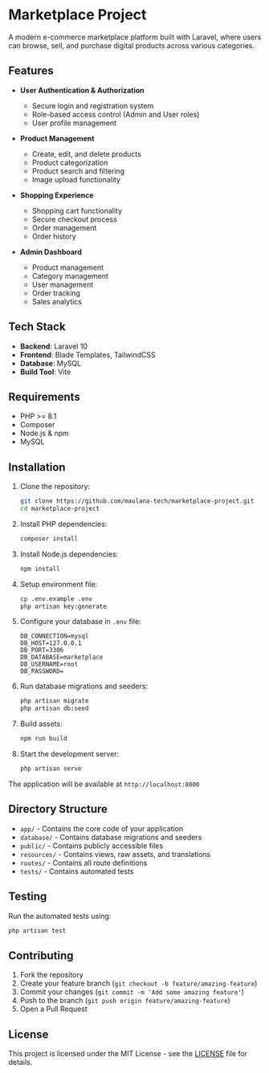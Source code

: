 # Marketplace Project

A modern e-commerce marketplace platform built with Laravel, where users can browse, sell, and purchase digital products across various categories.

## Features

- **User Authentication & Authorization**
  - Secure login and registration system
  - Role-based access control (Admin and User roles)
  - User profile management

- **Product Management**
  - Create, edit, and delete products
  - Product categorization
  - Product search and filtering
  - Image upload functionality

- **Shopping Experience**
  - Shopping cart functionality
  - Secure checkout process
  - Order management
  - Order history

- **Admin Dashboard**
  - Product management
  - Category management
  - User management
  - Order tracking
  - Sales analytics

## Tech Stack

- **Backend**: Laravel 10
- **Frontend**: Blade Templates, TailwindCSS
- **Database**: MySQL
- **Build Tool**: Vite

## Requirements

- PHP >= 8.1
- Composer
- Node.js & npm
- MySQL

## Installation

1. Clone the repository:
   ```bash
   git clone https://github.com/maulana-tech/marketplace-project.git
   cd marketplace-project
   ```

2. Install PHP dependencies:
   ```bash
   composer install
   ```

3. Install Node.js dependencies:
   ```bash
   npm install
   ```

4. Setup environment file:
   ```bash
   cp .env.example .env
   php artisan key:generate
   ```

5. Configure your database in `.env` file:
   ```
   DB_CONNECTION=mysql
   DB_HOST=127.0.0.1
   DB_PORT=3306
   DB_DATABASE=marketplace
   DB_USERNAME=root
   DB_PASSWORD=
   ```

6. Run database migrations and seeders:
   ```bash
   php artisan migrate
   php artisan db:seed
   ```

7. Build assets:
   ```bash
   npm run build
   ```

8. Start the development server:
   ```bash
   php artisan serve
   ```

The application will be available at `http://localhost:8000`

## Directory Structure

- `app/` - Contains the core code of your application
- `database/` - Contains database migrations and seeders
- `public/` - Contains publicly accessible files
- `resources/` - Contains views, raw assets, and translations
- `routes/` - Contains all route definitions
- `tests/` - Contains automated tests

## Testing

Run the automated tests using:
```bash
php artisan test
```

## Contributing

1. Fork the repository
2. Create your feature branch (`git checkout -b feature/amazing-feature`)
3. Commit your changes (`git commit -m 'Add some amazing feature'`)
4. Push to the branch (`git push origin feature/amazing-feature`)
5. Open a Pull Request

## License

This project is licensed under the MIT License - see the [LICENSE](LICENSE) file for details.
